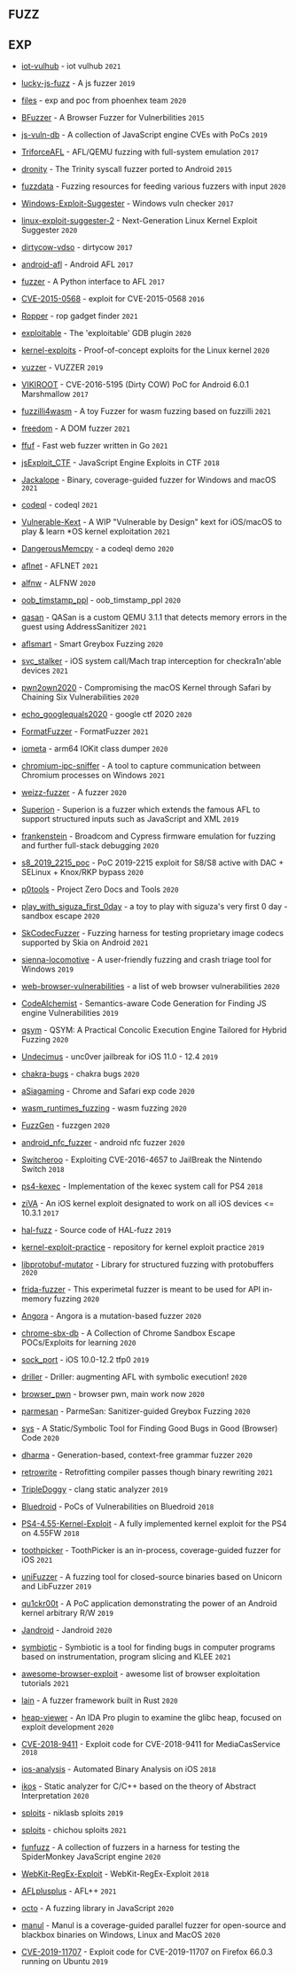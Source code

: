 
## FUZZ

## EXP

* [iot-vulhub](https://github.com/firmianay/IoT-vulhub) - iot vulhub `2021`


* [lucky-js-fuzz](https://github.com/leonwxqian/lucky-js-fuzz) - A js fuzzer `2019`

* [files](https://github.com/phoenhex/files) - exp and poc from phoenhex team `2020`

* [BFuzzer](https://github.com/hikerell/BFuzzer) - A Browser Fuzzer for Vulnerbilities `2015`

* [js-vuln-db](https://github.com/tunz/js-vuln-db) - A collection of JavaScript engine CVEs with PoCs `2019`

* [TriforceAFL](https://github.com/nccgroup/TriforceAFL) - AFL/QEMU fuzzing with full-system emulation `2017`

* [dronity](https://github.com/vitorallo/dronity) - The Trinity syscall fuzzer ported to Android `2015`

* [fuzzdata](https://github.com/MozillaSecurity/fuzzdata) - Fuzzing resources for feeding various fuzzers with input `2020`

* [Windows-Exploit-Suggester](https://github.com/AonCyberLabs/Windows-Exploit-Suggester) - Windows vuln checker `2017`

* [linux-exploit-suggester-2](https://github.com/jondonas/linux-exploit-suggester-2) - Next-Generation Linux Kernel Exploit Suggester `2020`

* [dirtycow-vdso](https://github.com/scumjr/dirtycow-vdso) - dirtycow `2017`

* [android-afl](https://github.com/ele7enxxh/android-afl) - Android AFL `2017`

* [fuzzer](https://github.com/shellphish/fuzzer) - A Python interface to AFL `2017`

* [CVE-2015-0568](https://github.com/betalphafai/CVE-2015-0568) - exploit for CVE-2015-0568 `2016`

* [Ropper](https://github.com/sashs/Ropper) - rop gadget finder `2021`

* [exploitable](https://github.com/jfoote/exploitable) - The 'exploitable' GDB plugin `2020`

* [kernel-exploits](https://github.com/xairy/kernel-exploits) - Proof-of-concept exploits for the Linux kernel `2020`

* [vuzzer](https://github.com/vusec/vuzzer) - VUZZER `2019`

* [VIKIROOT](https://github.com/hyln9/VIKIROOT) - CVE-2016-5195 (Dirty COW) PoC for Android 6.0.1 Marshmallow `2017`

* [fuzzilli4wasm](https://github.com/P1umer/fuzzilli4wasm) - A toy Fuzzer for wasm fuzzing based on fuzzilli `2021`

* [freedom](https://github.com/sslab-gatech/freedom) - A DOM fuzzer `2021`

* [ffuf](https://github.com/ffuf/ffuf) - Fast web fuzzer written in Go `2021`

* [jsExploit_CTF](https://github.com/l0kihardt/jsExploit_CTF) - JavaScript Engine Exploits in CTF `2018`

* [Jackalope](https://github.com/googleprojectzero/Jackalope) - Binary, coverage-guided fuzzer for Windows and macOS `2021`

* [codeql](https://github.com/github/codeql) - codeql `2021`

* [Vulnerable-Kext](https://github.com/ant4g0nist/Vulnerable-Kext) - A WIP "Vulnerable by Design" kext for iOS/macOS to play & learn *OS kernel exploitation `2021`

* [DangerousMemcpy](https://github.com/assafsion/DangerousMemcpy) - a codeql demo `2020`

* [aflnet](https://github.com/aflnet/aflnet) - AFLNET `2021`

* [alfnw](https://github.com/LyleMi/aflnw) - ALFNW `2020`

* [oob_timstamp_ppl](https://github.com/OpenJailbreak/oob_timstamp_ppl) - oob_timstamp_ppl `2020`

* [qasan](https://github.com/andreafioraldi/qasan) - QASan is a custom QEMU 3.1.1 that detects memory errors in the guest using AddressSanitizer `2021` 

* [aflsmart](https://github.com/aflsmart/aflsmart) - Smart Greybox Fuzzing `2020`

* [svc_stalker](https://github.com/jsherman212/svc_stalker) - iOS system call/Mach trap interception for checkra1n'able devices `2021`

* [pwn2own2020](https://github.com/sslab-gatech/pwn2own2020) - Compromising the macOS Kernel through Safari by Chaining Six Vulnerabilities `2020`

* [echo_googlequals2020](https://github.com/saaramar/echo_googlequals2020) - google ctf 2020 `2020`

* [FormatFuzzer](https://github.com/uds-se/FormatFuzzer) - FormatFuzzer `2021`

* [iometa](https://github.com/Siguza/iometa) - arm64 IOKit class dumper `2020`

* [chromium-ipc-sniffer](https://github.com/tomer8007/chromium-ipc-sniffer) - A tool to capture communication between Chromium processes on Windows `2021`

* [weizz-fuzzer](https://github.com/andreafioraldi/weizz-fuzzer) - A fuzzer `2020`

* [Superion](https://github.com/zhunki/Superion) - Superion is a fuzzer which extends the famous AFL to support structured inputs such as JavaScript and XML `2019`

* [frankenstein](https://github.com/seemoo-lab/frankenstein) - Broadcom and Cypress firmware emulation for fuzzing and further full-stack debugging `2020`

* [s8_2019_2215_poc](https://github.com/chompie1337/s8_2019_2215_poc) - PoC 2019-2215 exploit for S8/S8 active with DAC + SELinux + Knox/RKP bypass `2020`

* [p0tools](https://github.com/googleprojectzero/p0tools) - Project Zero Docs and Tools `2020`

* [play_with_siguza_first_0day](https://github.com/Soulghost/play_with_siguza_first_0day) - a toy to play with siguza's very first 0 day - sandbox escape `2020`

* [SkCodecFuzzer](https://github.com/googleprojectzero/SkCodecFuzzer) - Fuzzing harness for testing proprietary image codecs supported by Skia on Android `2021`

* [sienna-locomotive](https://github.com/trailofbits/sienna-locomotive) - A user-friendly fuzzing and crash triage tool for Windows `2019`

* [web-browser-vulnerabilities](https://github.com/ZihanYe/web-browser-vulnerabilities) - a list of web browser vulnerabilities `2020`

* [CodeAlchemist](https://github.com/SoftSec-KAIST/CodeAlchemist) - Semantics-aware Code Generation for Finding JS engine Vulnerabilities `2019`

* [qsym](https://github.com/sslab-gatech/qsym) - QSYM: A Practical Concolic Execution Engine Tailored for Hybrid Fuzzing `2020`

* [Undecimus](https://github.com/pwn20wndstuff/Undecimus) - unc0ver jailbreak for iOS 11.0 - 12.4 `2019`

* [chakra-bugs](https://github.com/bkth/chakra-bugs) - chakra bugs `2020`

* [aSiagaming](https://github.com/vngkv123/aSiagaming) - Chrome and Safari exp code `2020`

* [wasm_runtimes_fuzzing](https://github.com/pventuzelo/wasm_runtimes_fuzzing) - wasm fuzzing `2020`

* [FuzzGen](https://github.com/HexHive/FuzzGen) - fuzzgen `2020`

* [android_nfc_fuzzer](https://github.com/m-y-mo/android_nfc_fuzzer) - android nfc fuzzer `2020`

* [Switcheroo](https://github.com/iDaN5x/Switcheroo) - Exploiting CVE-2016-4657 to JailBreak the Nintendo Switch `2018`

* [ps4-kexec](https://github.com/fail0verflow/ps4-kexec) - Implementation of the kexec system call for PS4 `2018`

* [ziVA](https://github.com/doadam/ziVA) - An iOS kernel exploit designated to work on all iOS devices <= 10.3.1 `2017`

* [hal-fuzz](https://github.com/ucsb-seclab/hal-fuzz) - Source code of HAL-fuzz `2019`

* [kernel-exploit-practice](https://github.com/pr0cf5/kernel-exploit-practice) - repository for kernel exploit practice `2019`

* [libprotobuf-mutator](https://github.com/google/libprotobuf-mutator) - Library for structured fuzzing with protobuffers `2020`

* [frida-fuzzer](https://github.com/andreafioraldi/frida-fuzzer) - This experimetal fuzzer is meant to be used for API in-memory fuzzing `2020`

* [Angora](https://github.com/AngoraFuzzer/Angora) - Angora is a mutation-based fuzzer `2020`

* [chrome-sbx-db](https://github.com/allpaca/chrome-sbx-db) - A Collection of Chrome Sandbox Escape POCs/Exploits for learning `2020`

* [sock_port](https://github.com/jakeajames/sock_port) - iOS 10.0-12.2 tfp0 `2019`

* [driller](https://github.com/shellphish/driller) - Driller: augmenting AFL with symbolic execution! `2020`

* [browser_pwn](https://github.com/ray-cp/browser_pwn) - browser pwn, main work now `2020`

* [parmesan](https://github.com/vusec/parmesan) - ParmeSan: Sanitizer-guided Greybox Fuzzing `2020`

* [sys](https://github.com/PLSysSec/sys) - A Static/Symbolic Tool for Finding Good Bugs in Good (Browser) Code `2020`

* [dharma](https://github.com/MozillaSecurity/dharma) - Generation-based, context-free grammar fuzzer `2020`

* [retrowrite](https://github.com/HexHive/retrowrite) - Retrofitting compiler passes though binary rewriting `2021`

* [TripleDoggy](https://github.com/GoSSIP-SJTU/TripleDoggy) - clang static analyzer `2019`

* [Bluedroid](https://github.com/JiounDai/Bluedroid) - PoCs of Vulnerabilities on Bluedroid `2018`

* [PS4-4.55-Kernel-Exploit](https://github.com/Cryptogenic/PS4-4.55-Kernel-Exploit) - A fully implemented kernel exploit for the PS4 on 4.55FW `2018`

* [toothpicker](https://github.com/seemoo-lab/toothpicker) - ToothPicker is an in-process, coverage-guided fuzzer for iOS `2021`

* [uniFuzzer](https://github.com/PAGalaxyLab/uniFuzzer) - A fuzzing tool for closed-source binaries based on Unicorn and LibFuzzer `2019`

* [qu1ckr00t](https://github.com/grant-h/qu1ckr00t) - A PoC application demonstrating the power of an Android kernel arbitrary R/W `2019`

* [Jandroid](https://github.com/FSecureLABS/Jandroid) - Jandroid `2020`

* [symbiotic](https://github.com/staticafi/symbiotic) - Symbiotic is a tool for finding bugs in computer programs based on instrumentation, program slicing and KLEE `2021`

* [awesome-browser-exploit](https://github.com/Escapingbug/awesome-browser-exploit) - awesome list of browser exploitation tutorials `2021`

* [lain](https://github.com/microsoft/lain) - A fuzzer framework built in Rust `2020`

* [heap-viewer](https://github.com/danigargu/heap-viewer) - An IDA Pro plugin to examine the glibc heap, focused on exploit development `2020`

* [CVE-2018-9411](https://github.com/tamirzb/CVE-2018-9411) - Exploit code for CVE-2018-9411 for MediaCasService `2018`

* [ios-analysis](https://github.com/IAIK/ios-analysis) - Automated Binary Analysis on iOS `2018`

* [ikos](https://github.com/NASA-SW-VnV/ikos) - Static analyzer for C/C++ based on the theory of Abstract Interpretation `2020`

* [sploits](https://github.com/niklasb/sploits) - niklasb sploits `2019`

* [sploits](https://github.com/ChiChou/sploits) - chichou sploits `2021`

* [funfuzz](https://github.com/MozillaSecurity/funfuzz) - A collection of fuzzers in a harness for testing the SpiderMonkey JavaScript engine `2020`

* [WebKit-RegEx-Exploit](https://github.com/LinusHenze/WebKit-RegEx-Exploit) - WebKit-RegEx-Exploit `2018`

* [AFLplusplus](https://github.com/AFLplusplus/AFLplusplus) - AFL++ `2021`

* [octo](https://github.com/MozillaSecurity/octo) - A fuzzing library in JavaScript `2020`

* [manul](https://github.com/mxmssh/manul) - Manul is a coverage-guided parallel fuzzer for open-source and blackbox binaries on Windows, Linux and MacOS `2020`

* [CVE-2019-11707](https://github.com/vigneshsrao/CVE-2019-11707) - Exploit code for CVE-2019-11707 on Firefox 66.0.3 running on Ubuntu `2019`
